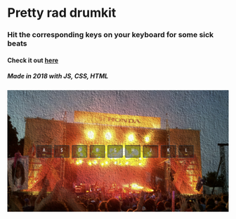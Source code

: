 # Pretty rad drumkit

### Hit the corresponding keys on your keyboard for some sick beats

#### Check it out [here](https://wllm-chndlr.github.io/drumkit/)

##### Made in 2018 with JS, CSS, HTML



![app screenshot](images/screenshot.png)